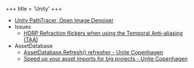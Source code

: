 +++
title = 'Unity'
+++

- [Unity PathTracer, Open Image Denoiser](https://github.com/teamclouday/PathTracer)
- Issues
  - [HDRP Refraction flickers when using the Temporal Anti-aliasing (TAA)](https://issuetracker.unity3d.com/issues/hdrp-refraction-flickers-when-using-the-temporal-anti-aliasing-taa)
- AssetDatabase
  - [AssetDatabase.Refresh() refresher - Unite Copenhagen](https://www.youtube.com/watch?v=S2P9n5U9xVw)
  - [Speed up your asset imports for big projects - Unite Copenhagen](https://www.youtube.com/watch?v=VF-Qe-0zXlc)
